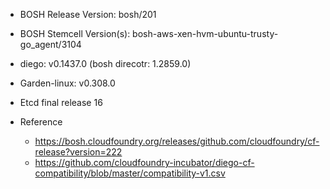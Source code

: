 * BOSH Release Version: bosh/201
* BOSH Stemcell Version(s): bosh-aws-xen-hvm-ubuntu-trusty-go_agent/3104
* diego: v0.1437.0   (bosh direcotr: 1.2859.0)
* Garden-linux:  v0.308.0 
* Etcd final release 16

* Reference
  - https://bosh.cloudfoundry.org/releases/github.com/cloudfoundry/cf-release?version=222
  - https://github.com/cloudfoundry-incubator/diego-cf-compatibility/blob/master/compatibility-v1.csv
